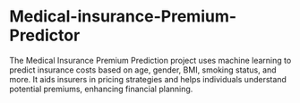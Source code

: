 # Medical-insurance-Premium-Predictor
The Medical Insurance Premium Prediction project uses machine learning to predict insurance costs based on age, gender, BMI, smoking status, and more. It aids insurers in pricing strategies and helps individuals understand potential premiums, enhancing financial planning.

